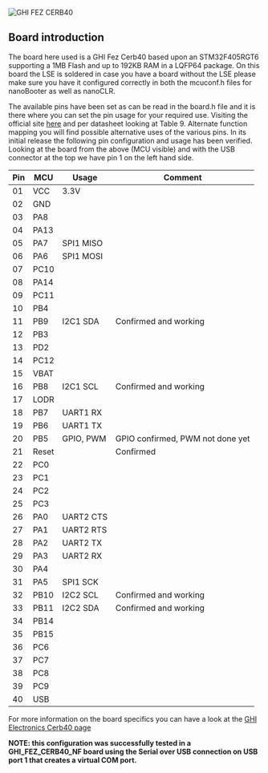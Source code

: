 ![GHI FEZ CERB40](https://github.com/nanoframework/nf-Community-Targets/blob/master/resources/cerb40.jpg)

## Board introduction ##

The board here used is a GHI Fez Cerb40 based upon an STM32F405RGT6 supporting a 1MB Flash and up to 192KB RAM in a LQFP64 package. On this board the LSE is soldered in case you have a board without the LSE please make sure you have it configured correctly in both the mcuconf.h files for nanoBooter as well as nanoCLR. 

The available pins have been set as can be read in the board.h file and it is there where you can set the pin usage for your required use. Visiting the official site [here](http://www.st.com/content/st_com/en/products/microcontrollers/stm32-32-bit-arm-cortex-mcus/stm32-high-performance-mcus/stm32f4-series/stm32f405-415/stm32f405rg.html) and per datasheet looking at Table 9. Alternate function mapping you will find possible alternative uses of the various pins. In its initial release the following pin configuration and usage has been verified. Looking at the board from the above (MCU visible) and with the USB connector at the top we have pin 1 on the left hand side.

| Pin | MCU | Usage | Comment |
|:-|---|---|---|
| 01 | VCC | 3.3V | |
| 02 | GND | | |
| 03 | PA8 | | |
| 04 | PA13 | | |
| 05 | PA7 | SPI1 MISO | |
| 06 | PA6 | SPI1 MOSI | |
| 07 | PC10 | | |
| 08 | PA14 | | |
| 09 | PC11 | | |
| 10 | PB4 | | |
| 11 | PB9 | I2C1 SDA | Confirmed and working |
| 12 | PB3 | | |
| 13 | PD2 | | |
| 14 | PC12 | | |
| 15 | VBAT | | |
| 16 | PB8 | I2C1 SCL | Confirmed and working |
| 17 | LODR | | |
| 18 | PB7 | UART1 RX | |
| 19 | PB6 | UART1 TX | |
| 20 | PB5 | GPIO, PWM | GPIO confirmed, PWM not done yet |
| 21 | Reset | | Confirmed |
| 22 | PC0 | | |
| 23 | PC1 | | |
| 24 | PC2 | | |
| 25 | PC3 | | |
| 26 | PA0 | UART2 CTS | |
| 27 | PA1 | UART2 RTS | |
| 28 | PA2 | UART2 TX | |
| 29 | PA3 | UART2 RX | |
| 30 | PA4 | | |
| 31 | PA5 | SPI1 SCK | |
| 32 | PB10 | I2C2 SCL | Confirmed and working |
| 33 | PB11 | I2C2 SDA | Confirmed and working |
| 34 | PB14 | | |
| 35 | PB15 | | |
| 36 | PC6 | | |
| 37 | PC7 | | |
| 38 | PC8 | | |
| 39 | PC9 | | |
| 40 | USB | | |

For more information on the board specifics you can have a look at the [GHI Electronics Cerb40 page](http://old.ghielectronics.com/catalog/product/353)

**NOTE: this configuration was successfully tested in a GHI_FEZ_CERB40_NF board using the Serial over USB connection on USB port 1 that creates a virtual COM port.**
